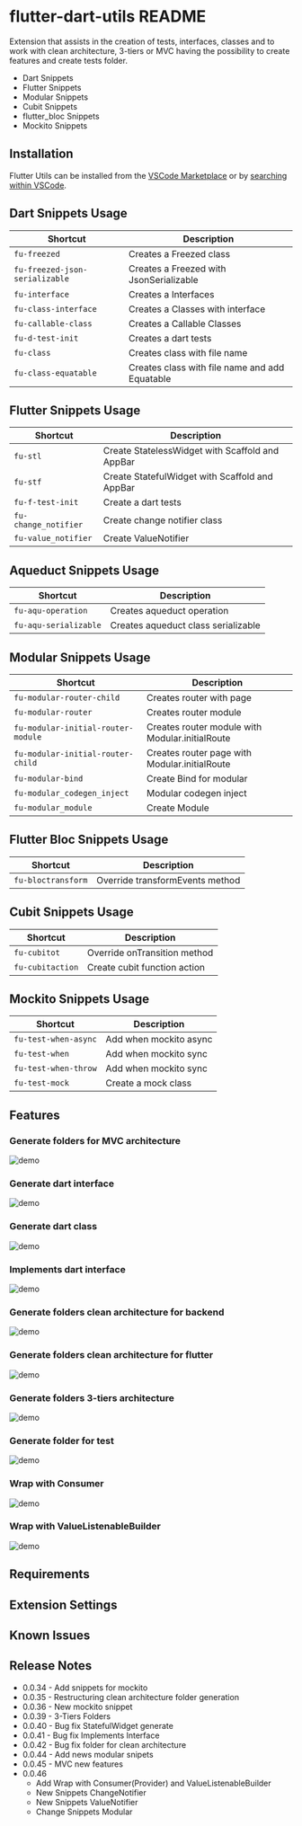 # flutter-dart-utils README

Extension that assists in the creation of tests, interfaces, classes and to work with clean architecture, 3-tiers or MVC having the possibility to create features and create tests folder.

* Dart Snippets
* Flutter Snippets
* Modular Snippets
* Cubit Snippets
* flutter_bloc Snippets
* Mockito Snippets

## Installation
Flutter Utils can be installed from the [VSCode Marketplace](https://marketplace.visualstudio.com/items?itemName=RodrigoRahman.flutter-dart-utils) or by [searching within VSCode](https://code.visualstudio.com/docs/editor/extension-gallery#_search-for-an-extension).

## Dart Snippets Usage

| Shortcut                         | Description                                          |
| -------------------------------- | ---------------------------------------------------- |
| `fu-freezed`                     | Creates a Freezed class                              |
| `fu-freezed-json-serializable`   | Creates a Freezed with JsonSerializable              |
| `fu-interface`                   | Creates a Interfaces                                 |
| `fu-class-interface`             | Creates a Classes with interface                     |
| `fu-callable-class`              | Creates a Callable Classes                           |
| `fu-d-test-init`                 | Creates a dart tests                                 |
| `fu-class`                       | Creates class with file name                         |
| `fu-class-equatable`             | Creates class with file name and add Equatable       |


## Flutter  Snippets Usage
| Shortcut                         | Description                                          |
| -------------------------------- | ---------------------------------------------------- |
| `fu-stl`                         | Create StatelessWidget with Scaffold and AppBar      |
| `fu-stf`                         | Create StatefulWidget with Scaffold and AppBar       |
| `fu-f-test-init`                 | Create a dart tests                                  |
| `fu-change_notifier`             | Create change notifier class                         |
| `fu-value_notifier`              | Create ValueNotifier                                 |

## Aqueduct Snippets Usage

| Shortcut                         | Description                                          |
| -------------------------------- | ---------------------------------------------------- |
| `fu-aqu-operation`               | Creates aqueduct operation                           |
| `fu-aqu-serializable`            | Creates aqueduct class serializable                  |


## Modular Snippets Usage

| Shortcut                         | Description                                          |
| --------------------------------   | ---------------------------------------------------- |
| `fu-modular-router-child`          | Creates router with page                             |
| `fu-modular-router`                | Creates router module                                |
| `fu-modular-initial-router-module` | Creates router module with Modular.initialRoute      |
| `fu-modular-initial-router-child`  | Creates router page with Modular.initialRoute        |
| `fu-modular-bind`                  | Create Bind for modular                              |
| `fu-modular_codegen_inject`        | Modular codegen inject                               |
| `fu-modular_module`                | Create Module                                        |

## Flutter Bloc Snippets Usage

| Shortcut                         | Description                                          |
| -------------------------------- | ---------------------------------------------------- |
| `fu-bloctransform`               | Override transformEvents method                      |


## Cubit Snippets Usage

| Shortcut                         | Description                                          |
| -------------------------------- | ---------------------------------------------------- |
| `fu-cubitot`                     | Override onTransition method                         |
| `fu-cubitaction`                 | Create cubit function action                         |


## Mockito Snippets Usage

| Shortcut                         | Description                                          |
| -------------------------------- | ---------------------------------------------------- |
| `fu-test-when-async`             | Add when mockito async                               |
| `fu-test-when`                   | Add when mockito sync                                |
| `fu-test-when-throw`             | Add when mockito sync                                |
| `fu-test-mock`                   | Create a mock class                                  |



## Features

### Generate folders for MVC architecture
![demo](https://raw.githubusercontent.com/rodrigorahman/flutter-dart-utils-vscode/master/generate_folder_MVC.gif)

### Generate dart interface
![demo](https://raw.githubusercontent.com/rodrigorahman/flutter-dart-utils-vscode/master/generate_interface_flutter.gif)

### Generate dart class
![demo](https://raw.githubusercontent.com/rodrigorahman/flutter-dart-utils-vscode/master/generate_class_flutter.gif)

### Implements dart interface
![demo](https://raw.githubusercontent.com/rodrigorahman/flutter-dart-utils-vscode/master/implements_class_flutter.gif)

### Generate folders clean architecture for backend
![demo](https://raw.githubusercontent.com/rodrigorahman/flutter-dart-utils-vscode/master/clean-example.gif)

### Generate folders clean architecture for flutter
![demo](https://raw.githubusercontent.com/rodrigorahman/flutter-dart-utils-vscode/master/clean_generate_flutter.gif)

### Generate folders 3-tiers architecture
![demo](https://raw.githubusercontent.com/rodrigorahman/flutter-dart-utils-vscode/master/generate_folder_3-tiers.gif)

### Generate folder for test
![demo](https://raw.githubusercontent.com/rodrigorahman/flutter-dart-utils-vscode/master/generate_folder_test_flutter.gif)

### Wrap with Consumer
![demo](https://raw.githubusercontent.com/rodrigorahman/flutter-dart-utils-vscode/master/wrap-with-consumer.gif)

### Wrap with ValueListenableBuilder
![demo](https://raw.githubusercontent.com/rodrigorahman/flutter-dart-utils-vscode/master/wrap-with-value-listener.gif)




## Requirements


## Extension Settings


## Known Issues


## Release Notes
* 0.0.34 - Add snippets for mockito
* 0.0.35 - Restructuring clean architecture folder generation
* 0.0.36 - New mockito snippet
* 0.0.39 - 3-Tiers Folders
* 0.0.40 - Bug fix StatefulWidget generate
* 0.0.41 - Bug fix Implements Interface
* 0.0.42 - Bug fix folder for clean architecture
* 0.0.44 - Add news modular snipets
* 0.0.45 - MVC new features
* 0.0.46
    - Add Wrap with Consumer(Provider) and ValueListenableBuilder
    - New Snippets ChangeNotifier
    - New Snippets ValueNotifier
    - Change Snippets Modular